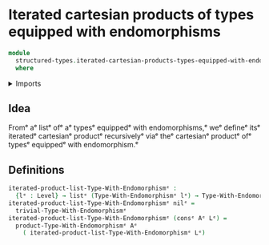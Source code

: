# Iterated cartesian products of types equipped with endomorphisms

```agda
module
  structured-types.iterated-cartesian-products-types-equipped-with-endomorphismsᵉ
  where
```

<details><summary>Imports</summary>

```agda
open import foundation.universe-levelsᵉ

open import lists.listsᵉ

open import structured-types.cartesian-products-types-equipped-with-endomorphismsᵉ
open import structured-types.types-equipped-with-endomorphismsᵉ
```

</details>

## Idea

Fromᵉ aᵉ listᵉ ofᵉ aᵉ typesᵉ equippedᵉ with endomorphisms,ᵉ weᵉ defineᵉ itsᵉ iteratedᵉ
cartesianᵉ productᵉ recursivelyᵉ viaᵉ theᵉ cartesianᵉ productᵉ ofᵉ typesᵉ equippedᵉ with
endomorphism.ᵉ

## Definitions

```agda
iterated-product-list-Type-With-Endomorphismᵉ :
  {lᵉ : Level} → listᵉ (Type-With-Endomorphismᵉ lᵉ) → Type-With-Endomorphismᵉ lᵉ
iterated-product-list-Type-With-Endomorphismᵉ nilᵉ =
  trivial-Type-With-Endomorphismᵉ
iterated-product-list-Type-With-Endomorphismᵉ (consᵉ Aᵉ Lᵉ) =
  product-Type-With-Endomorphismᵉ Aᵉ
    ( iterated-product-list-Type-With-Endomorphismᵉ Lᵉ)
```